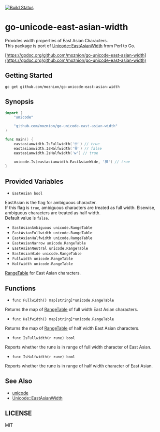 [![Build Status](https://travis-ci.org/moznion/go-unicode-east-asian-width.svg?branch=master)](https://travis-ci.org/moznion/go-unicode-east-asian-width)

# go-unicode-east-asian-width

Provides width properties of East Asian Characters.  
This package is port of [Unicode::EastAsianWidth](http://search.cpan.org/~audreyt/Unicode-EastAsianWidth/lib/Unicode/EastAsianWidth.pm) from Perl to Go.

[https://godoc.org/github.com/moznion/go-unicode-east-asian-width](https://godoc.org/github.com/moznion/go-unicode-east-asian-width)

## Getting Started

```
go get github.com/moznion/go-unicode-east-asian-width
```

## Synopsis

```go
import (
	"unicode"

	"github.com/moznion/go-unicode-east-asian-width"
)

func main() {
	eastasianwidth.IsFullwidth('世') // true
	eastasianwidth.IsHalfwidth('界') // false
	eastasianwidth.IsHalfwidth('w') // true

	unicode.Is(eastasianwidth.EastAsianWide, '禅') // true
}
```

## Provided Variables

- `EastAsian bool`

EastAsian is the flag for ambiguous character.  
If this flag is `true`, ambiguous characters are treated as full width.
Elsewise, ambiguous characters are treated as half width.  
Default value is `false`.

- `EastAsianAmbiguous unicode.RangeTable`
- `EastAsianFullwidth unicode.RangeTable`
- `EastAsianHalfwidth unicode.RangeTable`
- `EastAsianNarrow unicode.RangeTable`
- `EastAsianNeutral unicode.RangeTable`
- `EastAsianWide unicode.RangeTable`
- `Fullwidth unicode.RangeTable`
- `Halfwidth unicode.RangeTable`

[RangeTable](http://golang.org/pkg/unicode/#RangeTable) for East Asian characters.

## Functions

- `func Fullwidth() map[string]*unicode.RangeTable`

Returns the map of [RangeTable](http://golang.org/pkg/unicode/#RangeTable) of full width East Asian characters.

- `func Halfwidth() map[string]*unicode.RangeTable`

Returns the map of [RangeTable](http://golang.org/pkg/unicode/#RangeTable) of half width East Asian characters.

- `func IsFullwidth(r rune) bool`

Reports whether the rune is in range of full width character of East Asian.

- `func IsHalfwidth(r rune) bool`

Reports whether the rune is in range of half width character of East Asian.

## See Also

- [unicode](http://golang.org/pkg/unicode/)
- [Unicode::EastAsianWidth](http://search.cpan.org/~audreyt/Unicode-EastAsianWidth/lib/Unicode/EastAsianWidth.pm)

## LICENSE

MIT
